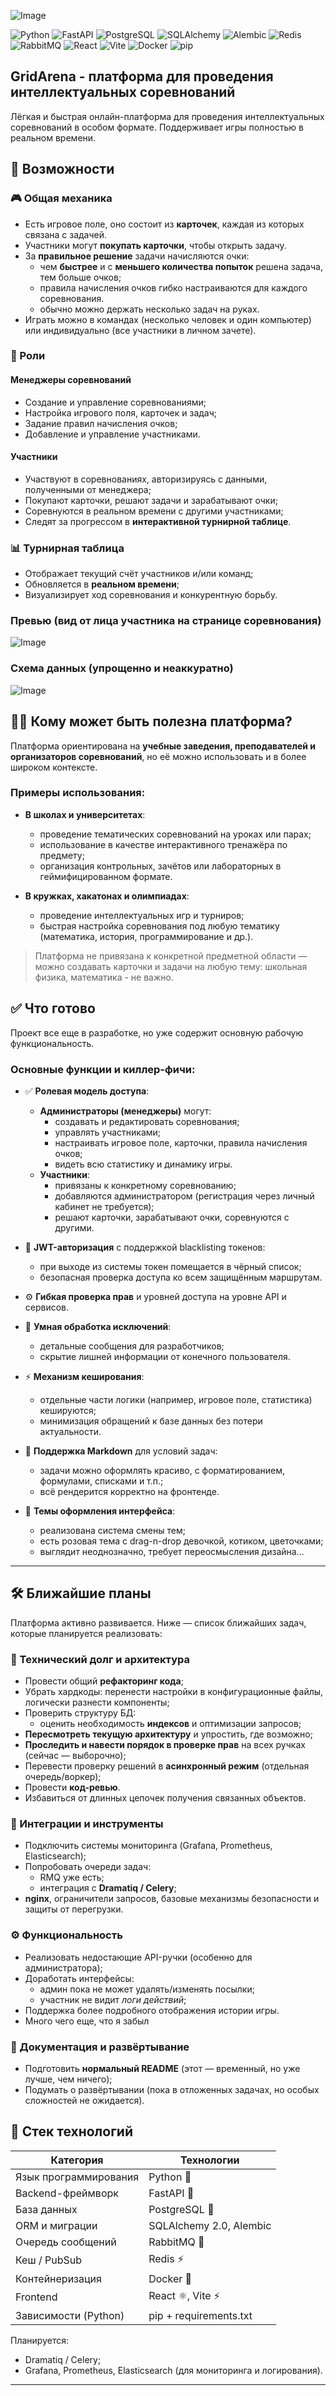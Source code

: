 
![Image](https://github.com/NikitaKuzlyaev/quiz/blob/master/git-staff/pick4.png?raw=true)

![Python](https://img.shields.io/badge/Python-3.13-blue?logo=python&logoColor=white)
![FastAPI](https://img.shields.io/badge/FastAPI-0.100+-0ba37f?logo=fastapi)
![PostgreSQL](https://img.shields.io/badge/PostgreSQL-17-336791?logo=postgresql&logoColor=white)
![SQLAlchemy](https://img.shields.io/badge/SQLAlchemy-2.0+-e535ab?logo=python&logoColor=white)
![Alembic](https://img.shields.io/badge/Alembic-Migrations-4B8BBE?logo=python)
![Redis](https://img.shields.io/badge/Redis-Cache%20%2F%20PubSub-dc382d?logo=redis&logoColor=white)
![RabbitMQ](https://img.shields.io/badge/RabbitMQ-Messaging-ff6600?logo=rabbitmq&logoColor=white)
![React](https://img.shields.io/badge/React-18+-61DAFB?logo=react&logoColor=black)
![Vite](https://img.shields.io/badge/Vite-Build-646CFF?logo=vite&logoColor=white)
![Docker](https://img.shields.io/badge/Docker-Container-2496ED?logo=docker&logoColor=white)
![pip](https://img.shields.io/badge/pip-Dependencies-blue?logo=python&logoColor=white)

## GridArena - платформа для проведения интеллектуальных соревнований

Лёгкая и быстрая онлайн-платформа для проведения интеллектуальных соревнований в особом формате. Поддерживает игры полностью в реальном времени.

## 🚀 Возможности

### 🎮 Общая механика

- Есть игровое поле, оно состоит из **карточек**, каждая из которых связана с задачей.
- Участники могут **покупать карточки**, чтобы открыть задачу.
- За **правильное решение** задачи начисляются очки:
  - чем **быстрее** и с **меньшего количества попыток** решена задача, тем больше очков;
  - правила начисления очков гибко настраиваются для каждого соревнования.
  - обычно можно держать несколько задач на руках.
 - Играть можно в командах (несколько человек и один компьютер) или индивидуально (все участники в личном зачете).

### 👤 Роли

#### Менеджеры соревнований
- Создание и управление соревнованиями;
- Настройка игрового поля, карточек и задач;
- Задание правил начисления очков;
- Добавление и управление участниками.

#### Участники
- Участвуют в соревнованиях, авторизируясь с данными, полученными от менеджера;
- Покупают карточки, решают задачи и зарабатывают очки;
- Соревнуются в реальном времени с другими участниками;
- Следят за прогрессом в **интерактивной турнирной таблице**.

### 📊 Турнирная таблица

- Отображает текущий счёт участников и/или команд;
- Обновляется в **реальном времени**;
- Визуализирует ход соревнования и конкурентную борьбу.


### Превью (вид от лица участника на странице соревнования)
![Image](https://github.com/NikitaKuzlyaev/quiz/blob/master/git-staff/pick2.jpg?raw=true)

### Схема данных (упрощенно и неаккуратно)
![Image](https://github.com/NikitaKuzlyaev/GridArena/blob/master/git-staff/pick6.png?raw=true)


## 🧑‍🏫 Кому может быть полезна платформа?

Платформа ориентирована на **учебные заведения, преподавателей и организаторов соревнований**, но её можно использовать и в более широком контексте.

### Примеры использования:

- **В школах и университетах**:
  - проведение тематических соревнований на уроках или парах;
  - использование в качестве интерактивного тренажёра по предмету;
  - организация контрольных, зачётов или лабораторных в геймифицированном формате.

- **В кружках, хакатонах и олимпиадах**:
  - проведение интеллектуальных игр и турниров;
  - быстрая настройка соревнования под любую тематику (математика, история, программирование и др.).

> Платформа не привязана к конкретной предметной области — можно создавать карточки и задачи на любую тему: школьная физика, математика - не важно.

## ✅ Что готово

Проект все еще в разработке, но уже содержит основную рабочую функциональность.

### Основные функции и киллер-фичи:

- ✅ **Ролевая модель доступа**:
  - **Администраторы (менеджеры)** могут:
    - создавать и редактировать соревнования;
    - управлять участниками;
    - настраивать игровое поле, карточки, правила начисления очков;
    - видеть всю статистику и динамику игры.
  - **Участники**:
    - привязаны к конкретному соревнованию;
    - добавляются администратором (регистрация через личный кабинет не требуется);
    - решают карточки, зарабатывают очки, соревнуются с другими.

- 🔐 **JWT-авторизация** с поддержкой blacklisting токенов:
  - при выходе из системы токен помещается в чёрный список;
  - безопасная проверка доступа ко всем защищённым маршрутам.

- ⚙️ **Гибкая проверка прав** и уровней доступа на уровне API и сервисов.

- 🧠 **Умная обработка исключений**:
  - детальные сообщения для разработчиков;
  - скрытие лишней информации от конечного пользователя.

- ⚡ **Механизм кеширования**:
  - отдельные части логики (например, игровое поле, статистика) кешируются;
  - минимизация обращений к базе данных без потери актуальности.

- 📄 **Поддержка Markdown** для условий задач:
  - задачи можно оформлять красиво, с форматированием, формулами, списками и т.п.;
  - всё рендерится корректно на фронтенде.

- 🎨 **Темы оформления интерфейса**:
  - реализована система смены тем;
  - есть розовая тема с drag-n-drop девочкой, котиком, цветочками;
  - выглядит неоднозначно, требует переосмысления дизайна...
---


## 🛠️ Ближайшие планы

Платформа активно развивается. Ниже — список ближайших задач, которые планируется реализовать:

### 🔧 Технический долг и архитектура

- Провести общий **рефакторинг кода**;
- Убрать хардкоды: перенести настройки в конфигурационные файлы, логически разнести компоненты;
- Проверить структуру БД:
  - оценить необходимость **индексов** и оптимизации запросов;
- **Пересмотреть текущую архитектуру** и упростить, где возможно;
- **Проследить и навести порядок в проверке прав** на всех ручках (сейчас — выборочно);
- Перевести проверку решений в **асинхронный режим** (отдельная очередь/воркер);
- Провести **код-ревью**.
- Избавиться от длинных цепочек получения связанных объектов.

### 🔌 Интеграции и инструменты

- Подключить системы мониторинга (Grafana, Prometheus, Elasticsearch);
- Попробовать очереди задач:
  - RMQ уже есть;
  - интеграция с **Dramatiq / Celery**;
- **nginx**, ограничители запросов, базовые механизмы безопасности и защиты от перегрузки.

### ⚙️ Функциональность

- Реализовать недостающие API-ручки (особенно для администратора);
- Доработать интерфейсы:
  - админ пока не может удалять/изменять посылки;
  - участник не видит *логи действий*;
- Поддержка более подробного отображения истории игры.
- Много чего еще, что я забыл

### 🧾 Документация и развёртывание

- Подготовить **нормальный README** (этот — временный, но уже лучше, чем ничего);
- Подумать о развёртывании (пока в отложенных задачах, но особых сложностей не ожидается).


## 🧰 Стек технологий

| Категория              | Технологии                                      |
|------------------------|--------------------------------------------------|
| Язык программирования  | Python 🐍                                        |
| Backend-фреймворк      | FastAPI 🚀                                       |
| База данных            | PostgreSQL 🐘                                    |
| ORM и миграции         | SQLAlchemy 2.0, Alembic                          |
| Очередь сообщений      | RabbitMQ 🐇                                      |
| Кеш / PubSub           | Redis ⚡                                         |
| Контейнеризация        | Docker 🐳                                        |
| Frontend               | React ⚛️, Vite ⚡                                 |
| Зависимости (Python)   | pip + requirements.txt                           |

Планируется:
- Dramatiq / Celery;
- Grafana, Prometheus, Elasticsearch (для мониторинга и логирования).

---
